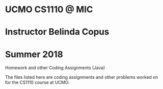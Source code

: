 # UCMO CS1110 @ MIC
# Instructor Belinda Copus
# Summer 2018 

Homework and other Coding Assignments (Java)


The files listed here are coding assignments and other problems worked on for the CS1110 course at UCMO.
